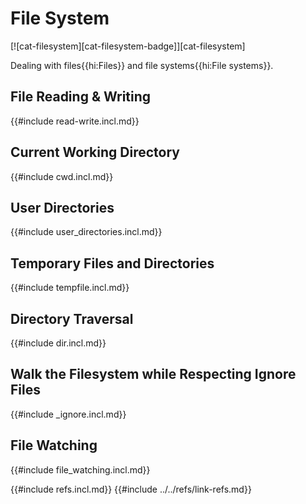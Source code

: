 # File System

[![cat-filesystem][cat-filesystem-badge]][cat-filesystem]

Dealing with files{{hi:Files}} and file systems{{hi:File systems}}.

## File Reading & Writing

{{#include read-write.incl.md}}

## Current Working Directory

{{#include cwd.incl.md}}

## User Directories

{{#include user_directories.incl.md}}

## Temporary Files and Directories

{{#include tempfile.incl.md}}

## Directory Traversal

{{#include dir.incl.md}}

## Walk the Filesystem while Respecting Ignore Files

{{#include _ignore.incl.md}}

## File Watching

{{#include file_watching.incl.md}}

{{#include refs.incl.md}}
{{#include ../../refs/link-refs.md}}

<div class="hidden">
</div>
